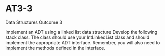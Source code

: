 # AT3-3
Data Structures Outcome 3

Implement an ADT using a linked list data structure 
Develop the following stack class. The class should use your IntLinkedList class and should implement the 
appropriate ADT interface.
Remember, you will also need to implement the methods defined in the interface.
